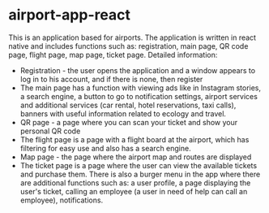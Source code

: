 # airport-app-react
This is an application based for airports. The application is written in react native and includes functions such as: registration, main page, QR code page, flight page, map page, ticket page. 
Detailed information:
  - Registration - the user opens the application and a window appears to log in to his account, and if there is none, then register
  - The main page has a function with viewing ads like in Instagram stories, a search engine, a button to go to notification settings, airport services and additional services (car rental, hotel reservations, taxi calls), banners with useful information related to ecology and travel.
  - QR page - a page where you can scan your ticket and show your personal QR code
  - The flight page is a page with a flight board at the airport, which has filtering for easy use and also has a search engine.
  - Map page - the page where the airport map and routes are displayed
  - The ticket page is a page where the user can view the available tickets and purchase them.
There is also a burger menu in the app where there are additional functions such as: a user profile, a page displaying the user's ticket, calling an employee (a user in need of help can call an employee), notifications.
